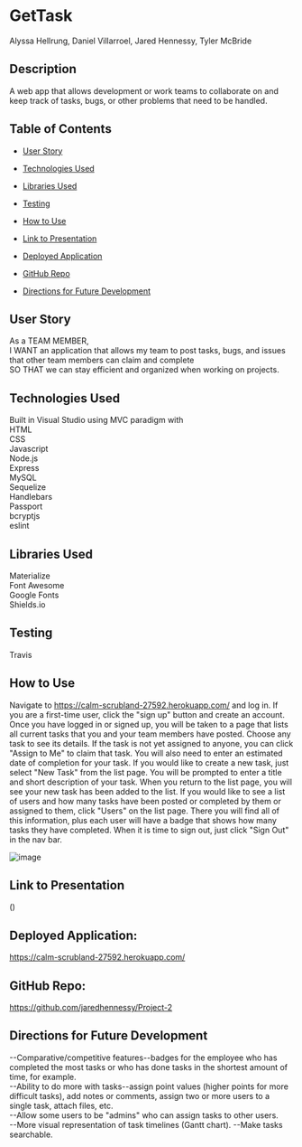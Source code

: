 # GetTask

Alyssa Hellrung, Daniel Villarroel, Jared Hennessy, Tyler McBride      

## Description

A web app that allows development or work teams to collaborate on and keep track of tasks, bugs, or other problems that need to be handled.

## Table of Contents

* [User Story](#user-story)

* [Technologies Used](#technologies-used)

* [Libraries Used](#libraries-used)

* [Testing](#testing)

* [How to Use](#how-to-use)

* [Link to Presentation](#link-to-presentation)  

* [Deployed Application](#deployed-application)

* [GitHub Repo](#github-repo)

* [Directions for Future Development](#directions-for-future-development)

## User Story  
As a TEAM MEMBER,   
I WANT an application that allows my team to post tasks, bugs, and issues that other team members can claim and complete   
SO THAT we can stay efficient and organized when working on projects. 

## Technologies Used  
Built in Visual Studio using MVC paradigm with            
HTML          
CSS        
Javascript          
Node.js        
Express     
MySQL    
Sequelize  
Handlebars        
Passport  
bcryptjs  
eslint 

## Libraries Used
Materialize       
Font Awesome        
Google Fonts   
Shields.io     

## Testing
Travis     

## How to Use  
Navigate to https://calm-scrubland-27592.herokuapp.com/ and log in. If you are a first-time user, click the "sign up" button and create an account. Once you have logged in or signed up, you will be taken to a page that lists all current tasks that you and your team members have posted. Choose any task to see its details. If the task is not yet assigned to anyone, you can click "Assign to Me" to claim that task. You will also need to enter an estimated date of completion for your task. If you would like to create a new task, just select "New Task" from the list page. You will be prompted to enter a title and short description of your task. When you return to the list page, you will see your new task has been added to the list. If you would like to see a list of users and how many tasks have been posted or completed by them  or assigned to them, click "Users" on the list page. There you will find all of this information, plus each user will have a badge that shows how many tasks they have completed. When it is time to sign out, just click "Sign Out" in the nav bar. 

![image]()

## Link to Presentation
()

## Deployed Application:
https://calm-scrubland-27592.herokuapp.com/

## GitHub Repo:    
https://github.com/jaredhennessy/Project-2

## Directions for Future Development
--Comparative/competitive features--badges for the employee who has completed the most tasks or who has done tasks in the shortest amount of time, for example.      
--Ability to do more with tasks--assign point values (higher points for more difficult tasks), add notes or comments, assign two or more users to a single task, attach files, etc.  
--Allow some users to be "admins" who can assign tasks to other users.  
--More visual representation of task timelines (Gantt chart). 
--Make tasks searchable.  